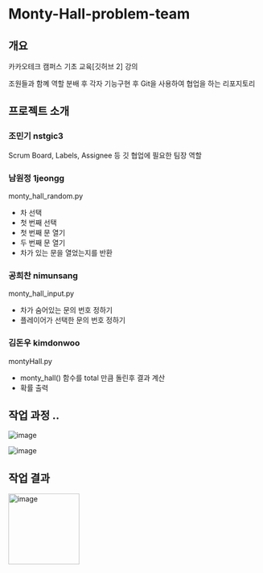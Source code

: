 # Monty-Hall-problem-team

## 개요

카카오테크 캠퍼스 기초 교육[깃허브 2] 강의


조원들과 함꼐 역할 분배 후 각자 기능구현 후 Git을 사용하여 협업을 하는 리포지토리

## 프로젝트 소개

### 조민기 nstgic3

Scrum Board, Labels, Assignee 등 깃 협업에 필요한 팀장 역할

 ### 남원정 1jeongg
 
monty_hall_random.py

  - 차 선택
  - 첫 번째 선택
  - 첫 번째 문 열기
  - 두 번째 문 열기
  - 차가 있는 문을 열었는지를 반환
  
   ### 공희찬 nimunsang
   
monty_hall_input.py

- 차가 숨어있는 문의 번호 정하기
- 플레이어가 선택한 문의 번호 정하기


### 김돈우 kimdonwoo

montyHall.py

- monty_hall() 함수를 total 만큼 돌린후 결과 계산
- 확률 출력

## 작업 과정 ..

![image](https://user-images.githubusercontent.com/81455273/235448749-9a40b8e2-bedb-4e27-a41f-d774e54a35b0.png)


![image](https://user-images.githubusercontent.com/81455273/235447509-0f5e9781-cfb9-479c-8742-d1fdc3f1a494.png)


## 작업 결과
<img width="141" alt="image" src="https://user-images.githubusercontent.com/84652886/235449246-cad3cc40-79d5-463a-b322-6a1b0cb7ce58.png">

